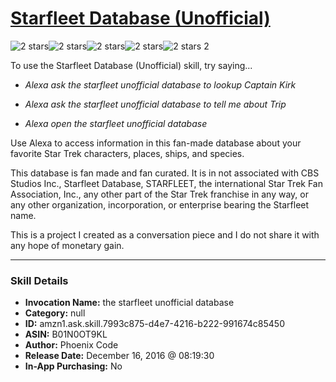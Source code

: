 # [Starfleet Database (Unofficial)](http://alexa.amazon.com/#skills/amzn1.ask.skill.7993c875-d4e7-4216-b222-991674c85450)
![2 stars](../../images/ic_star_black_18dp_1x.png)![2 stars](../../images/ic_star_black_18dp_1x.png)![2 stars](../../images/ic_star_border_black_18dp_1x.png)![2 stars](../../images/ic_star_border_black_18dp_1x.png)![2 stars](../../images/ic_star_border_black_18dp_1x.png) 2

To use the Starfleet Database (Unofficial) skill, try saying...

* *Alexa ask the starfleet unofficial database to lookup Captain Kirk*

* *Alexa ask the starfleet unofficial database to tell me about Trip*

* *Alexa open the starfleet unofficial database*

Use Alexa to access information in this fan-made database about your favorite Star Trek characters, places, ships, and species.

This database is fan made and fan curated. It is in not associated with CBS Studios Inc., Starfleet Database, STARFLEET, the international Star Trek Fan Association, Inc., any other part of the Star Trek franchise in any way, or any other organization, incorporation, or enterprise bearing the Starfleet name.

This is a project I created as a conversation piece and I do not share it with any hope of monetary gain.

***

### Skill Details

* **Invocation Name:** the starfleet unofficial database
* **Category:** null
* **ID:** amzn1.ask.skill.7993c875-d4e7-4216-b222-991674c85450
* **ASIN:** B01N0OT9KL
* **Author:** Phoenix Code
* **Release Date:** December 16, 2016 @ 08:19:30
* **In-App Purchasing:** No

